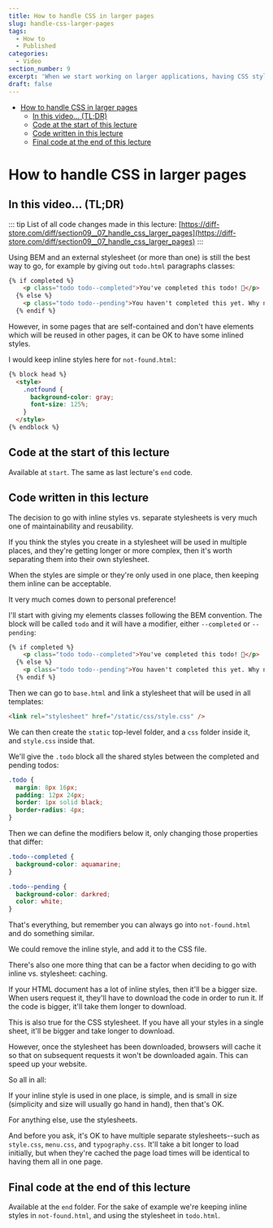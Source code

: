 ```yaml
---
title: How to handle CSS in larger pages
slug: handle-css-larger-pages
tags:
  - How to
  - Published
categories:
  - Video
section_number: 9
excerpt: 'When we start working on larger applications, having CSS styles in the HTML can become too cumbersome. In this lecture, let''s revisit BEM and how to use it!'
draft: false
---
```


- [How to handle CSS in larger pages](#how-to-handle-css-in-larger-pages)
  - [In this video... (TL;DR)](#in-this-video-tldr)
  - [Code at the start of this lecture](#code-at-the-start-of-this-lecture)
  - [Code written in this lecture](#code-written-in-this-lecture)
  - [Final code at the end of this lecture](#final-code-at-the-end-of-this-lecture)

# How to handle CSS in larger pages

## In this video... (TL;DR)

::: tip
List of all code changes made in this lecture: [https://diff-store.com/diff/section09__07_handle_css_larger_pages](https://diff-store.com/diff/section09__07_handle_css_larger_pages)
:::

Using BEM and an external stylesheet (or more than one) is still the best way to go, for example by giving out `todo.html` paragraphs classes:

```html
{% if completed %}
    <p class="todo todo--completed">You've completed this todo! 🚀</p>
  {% else %}
    <p class="todo todo--pending">You haven't completed this yet. Why not do it now?</p>
  {% endif %}
```

However, in some pages that are self-contained and don't have elements which will be reused in other pages, it can be OK to have some inlined styles.

I would keep inline styles here for `not-found.html`:

```html
{% block head %}
  <style>
    .notfound {
      background-color: gray;
      font-size: 125%;
    }
  </style>
{% endblock %}
```

## Code at the start of this lecture

Available at `start`. The same as last lecture's `end` code.

## Code written in this lecture

The decision to go with inline styles vs. separate stylesheets is very much one of maintainability and reusability.

If you think the styles you create in a stylesheet will be used in multiple places, and they're getting longer or more complex, then it's worth separating them into their own stylesheet.

When the styles are simple or they're only used in one place, then keeping them inline can be acceptable.

It very much comes down to personal preference!

I'll start with giving my elements classes following the BEM convention. The block will be called `todo` and it will have a modifier, either `--completed` or `--pending`:

```html
{% if completed %}
    <p class="todo todo--completed">You've completed this todo! 🚀</p>
  {% else %}
    <p class="todo todo--pending">You haven't completed this yet. Why not do it now?</p>
  {% endif %}
```

Then we can go to `base.html` and link a stylesheet that will be used in all templates:

```html
<link rel="stylesheet" href="/static/css/style.css" />
```

We can then create the `static` top-level folder, and a `css` folder inside it, and `style.css` inside that.

We'll give the `.todo` block all the shared styles between the completed and pending todos:

```css
.todo {
  margin: 8px 16px;
  padding: 12px 24px;
  border: 1px solid black;
  border-radius: 4px;
}
```

Then we can define the modifiers below it, only changing those properties that differ:

```css
.todo--completed {
  background-color: aquamarine;
}

.todo--pending {
  background-color: darkred;
  color: white;
}
```

That's everything, but remember you can always go into `not-found.html` and do something similar.

We could remove the inline style, and add it to the CSS file.

There's also one more thing that can be a factor when deciding to go with inline vs. stylesheet: caching.

If your HTML document has a lot of inline styles, then it'll be a bigger size. When users request it, they'll have to download the code in order to run it. If the code is bigger, it'll take them longer to download.

This is also true for the CSS stylesheet. If you have all your styles in a single sheet, it'll be bigger and take longer to download.

However, once the stylesheet has been downloaded, browsers will cache it so that on subsequent requests it won't be downloaded again. This can speed up your website.

So all in all:

If your inline style is used in one place, is simple, and is small in size (simplicity and size will usually go hand in hand), then that's OK.

For anything else, use the stylesheets.

And before you ask, it's OK to have multiple separate stylesheets--such as `style.css`, `menu.css`, and `typography.css`. It'll take a bit longer to load initially, but when they're cached the page load times will be identical to having them all in one page.

## Final code at the end of this lecture

Available at the `end` folder. For the sake of example we're keeping inline styles in `not-found.html`, and using the stylesheet in `todo.html`.
